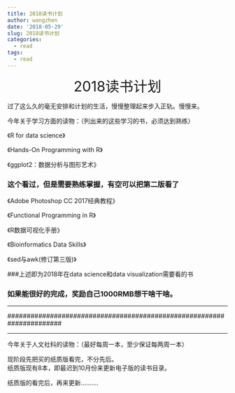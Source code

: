```yaml
---
title: 2018读书计划
author: wangzhen
date: '2018-05-29'
slug: 2018读书计划
categories:
  - read
tags:
  - read
---
```


<center><font size=6>2018读书计划</font></center>

过了这么久的毫无安排和计划的生活，慢慢整理起来步入正轨。慢慢来。

今年关于学习方面的读物：（列出来的这些学习的书，必须达到熟练）

《R for data science》

《Hands-On Programming with R》

《ggplot2：数据分析与图形艺术》<br>
### 这个看过，但是需要熟练掌握，有空可以把第二版看了

《Adobe Photoshop CC 2017经典教程》

《Functional Programming in R》

《R数据可视化手册》

《Bioinformatics Data Skills》

《sed与awk(修订第三版)》


###上述即为2018年在data science和data visualization需要看的书
### 如果能很好的完成，奖励自己1000RMB想干啥干啥。
----------------------------------------------------------------------

######################################################################

----------------------------------------------------------------------

今年关于人文社科的读物：（最好每周一本，至少保证每两周一本）

现阶段先把买的纸质版看完，不分先后。<br>
纸质版现有8本，即最迟到10月份来更新电子版的读书目录。<br>

纸质版的看完后，再来更新..........

